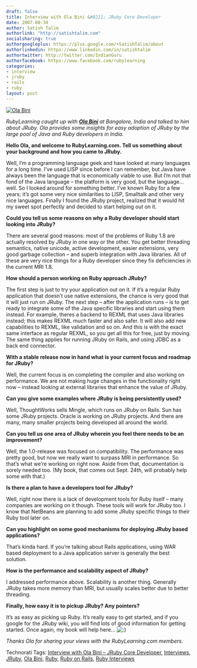 ```yaml
---
draft: false
title: Interview with Ola Bini &#8211; JRuby Core Developer
date: 2007-08-30
author: Satish Talim
authorlink: "http://satishtalim.com"
socialsharing: true
authorgoogleplus: https://plus.google.com/+SatishTalim/about
authorlinkedin: https://www.linkedin.com/in/satishtalim
authortwitter: http://twitter.com/IndianGuru
authorfacebook: https://www.facebook.com/rubylearning
categories:
- interview
- jruby
- rails
- ruby
layout: post
---
```


[![Ola
Bini](http://www.rubylearning.com/images/ola.jpg)](http://www.rubylearning.com/images/ola.jpg "Ola Bini")

*RubyLearning caught up with **[Ola
Bini](http://ola-bini.blogspot.com/)** at Bangalore, India and talked to
him about JRuby. Ola provides some insights for easy adoption of JRuby
by the large pool of Java and Ruby developers in India.*
<!--more-->

**Hello Ola, and welcome to RubyLearning.com. Tell us something about
your background and how you came to JRuby.**

Well, I’m a programming language geek and have looked at many languages
for a long time. I’ve used LISP since before I can remember, but Java
have always been the language that is economically viable to use. But
I’m not that fond of the Java language – the platform is very good, but
the language… well. So I looked around for something better. I’ve known
Ruby for a few years; it’s got some very nice similarities to LISP,
Smalltalk and other very nice languages. Finally I found the JRuby
project, realized that it would hit my sweet spot perfectly and decided
to start helping out on it.

**Could you tell us some reasons on why a Ruby developer should start
looking into JRuby?**

There are several good reasons: most of the problems of Ruby 1.8 are
actually resolved by JRuby in one way or the other. You get better
threading semantics, native unicode, active development, easier
extensions, very good garbage collection – and superb integration with
Java libraries. All of these are very nice things for a Ruby developer
since they fix deficiencies in the current MRI 1.8.

**How should a person working on Ruby approach JRuby?**

The first step is just to try your application out on it. If it’s a
regular Ruby application that doesn’t use native extensions, the chance
is very good that it will just run on JRuby. The next step – after the
application runs – is to get ready to integrate some of the Java
specific libraries and start using them instead. For example, theres a
backend to REXML that uses Java libraries instead; this makes REXML much
faster and also safer. It will also add new capabilities to REXML, like
validation and so on. And this is with the exact same interface as
regular REXML, so you get all this for free, just by moving. The same
thing applies for running JRuby on Rails, and using JDBC as a back end
connector.

**With a stable release now in hand what is your current focus and
roadmap for JRuby?**

Well, the current focus is on completing the compiler and also working
on performance. We are not making huge changes in the functionality
right now – instead looking at external libraries that enhance the value
of JRuby.

**Can you give some examples where JRuby is being persistently used?**

Well, ThoughtWorks sells Mingle, which runs on JRuby on Rails. Sun has
some JRuby projects. Oracle is working on JRuby projects. And there are
many, many smaller projects being developed all around the world.

**Can you tell us one area of JRuby wherein you feel there needs to be
an improvement?**

Well, the 1.0-release was focused on compatibility. The performance was
pretty good, but now we really want to surpass MRI in performance. So
that’s what we’re working on right now. Aside from that, documentation
is sorely needed too. (My book, that comes out Sept. 24th, will probably
help some with that.)

**Is there a plan to have a developers tool for JRuby?**

Well, right now there is a lack of development tools for Ruby itself –
many companies are working on it though. These tools will work for JRuby
too. I know that NetBeans are planning to add some JRuby specific things
to their Ruby tool later on.

**Can you highlight on some good mechanisms for deploying JRuby based
applications?**

That’s kinda hard. If you’re talking about Rails applications, using WAR
based deployment to a Java application server is generally the best
solution.

**How is the performance and scalability aspect of JRuby?**

I addressed performance above. Scalability is another thing. Generally
JRuby takes more memory than MRI, but usually scales better due to
better threading.

**Finally, how easy it is to pickup JRuby? Any pointers?**

It’s as easy as picking up Ruby. It’s really easy to get started, and if
you google for the JRuby wiki, you will find lots of good information
for getting started. Once again, my book will help here…
![:)](http://rubylearning.com/blog/wp-includes/images/smilies/icon_smile.gif)

*Thanks Ola for sharing your views with the RubyLearning.com members.*

Technorati Tags: [Interview with Ola Bini – JRuby Core
Developer](http://technorati.com/tag/Interview+with+Ola+Bini+%26%238211%3B+JRuby+Core+Developer),
[Interviews](http://technorati.com/tag/Interviews),
[JRuby](http://technorati.com/tag/JRuby), [Ola
Bini](http://technorati.com/tag/Ola+Bini),
[Ruby](http://technorati.com/tag/Ruby), [Ruby on
Rails](http://technorati.com/tag/Ruby+on+Rails), [Ruby
Interviews](http://technorati.com/tag/Ruby+Interviews)
